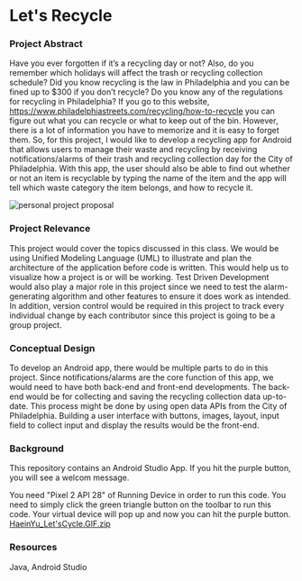 # Let's Recycle
### Project Abstract
Have you ever forgotten if it’s a recycling day or not? Also, do you remember which holidays will affect the trash or recycling collection schedule? 
Did you know recycling is the law in Philadelphia and you can be fined up to $300 if you don’t recycle? Do you know any of the regulations for recycling in Philadelphia? If you go to this website, https://www.philadelphiastreets.com/recycling/how-to-recycle you can figure out what you can recycle or what to keep out of the bin. However, there is a lot of information you have to memorize and it is easy to forget them. So, for this project, I would like to develop a recycling app for Android that allows users to manage their waste and recycling by receiving notifications/alarms of their trash and recycling collection day for the City of Philadelphia. With this app, the user should also be able to find out whether or not an item is recyclable by typing the name of the item and the app will tell which waste category the item belongs, and how to recycle it. 

![personal project proposal](https://user-images.githubusercontent.com/77748618/133489307-29d4facf-c85a-4cbc-8cd7-5f543d6fb782.png)

### Project Relevance
This project would cover the topics discussed in this class. We would be using Unified Modeling Language (UML) to illustrate and plan the architecture of the application before code is written. This would help us to visualize how a project is or will be working. Test Driven Development would also play a major role in this project since we need to test the alarm-generating algorithm and other features to ensure it does work as intended. In addition, version control would be required in this project to track every individual change by each contributor since this project is going to be a group project. 

### Conceptual Design
To develop an Android app, there would be multiple parts to do in this project. Since notifications/alarms are the core function of this app, we would need to have both back-end and front-end developments. The back-end would be for collecting and saving the recycling collection data up-to-date. This process might be done by using open data APIs from the City of Philadelphia. Building a user interface with buttons, images, layout, input field to collect input and display the results would be the front-end. 

### Background
This repository contains an Android Studio App. If you hit the purple button, you will see a welcom message. 

You need "Pixel 2 API 28" of Running Device in order to run this code. You need to simply click the green triangle button on the toolbar to run this code. Your virtual device will pop up and now you can hit the purple button. 
[HaeinYu_Let'sCycle.GIF.zip](https://github.com/tuk83021/let-s_recycle/files/7194400/HaeinYu_Let.sCycle.GIF.zip)




### Resources
Java, Android Studio
